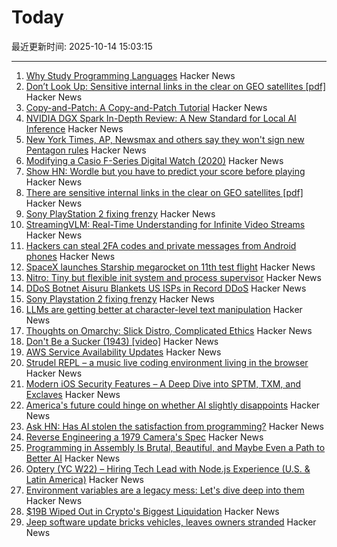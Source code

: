 # Today

最近更新时间: 2025-10-14 15:03:15

--- 
1. [Why Study Programming Languages](https://people.csail.mit.edu/rachit/post/why-study-programming-languages/) Hacker News
2. [Don’t Look Up: Sensitive internal links in the clear on GEO satellites [pdf]](https://satcom.sysnet.ucsd.edu/docs/dontlookup_ccs25_fullpaper.pdf) Hacker News
3. [Copy-and-Patch: A Copy-and-Patch Tutorial](https://transactional.blog/copy-and-patch/tutorial) Hacker News
4. [NVIDIA DGX Spark In-Depth Review: A New Standard for Local AI Inference](https://lmsys.org/blog/2025-10-13-nvidia-dgx-spark/) Hacker News
5. [New York Times, AP, Newsmax and others say they won't sign new Pentagon rules](https://apnews.com/article/pentagon-press-access-defense-department-rules-95878bce05096912887701eaa6d019c6) Hacker News
6. [Modifying a Casio F-Series Digital Watch (2020)](https://shellzine.net/casio-f-series-mods/) Hacker News
7. [Show HN: Wordle but you have to predict your score before playing](https://boring.game/invite/SRhyUStjin) Hacker News
8. [There are sensitive internal links in the clear on GEO satellites [pdf]](https://satcom.sysnet.ucsd.edu/docs/dontlookup_ccs25_fullpaper.pdf) Hacker News
9. [Sony PlayStation 2 fixing frenzy](https://retrohax.net/sony-playstation-2-fixing-frenzy/) Hacker News
10. [StreamingVLM: Real-Time Understanding for Infinite Video Streams](https://arxiv.org/abs/2510.09608) Hacker News
11. [Hackers can steal 2FA codes and private messages from Android phones](https://arstechnica.com/security/2025/10/no-fix-yet-for-attack-that-lets-hackers-pluck-2fa-codes-from-android-phones/) Hacker News
12. [SpaceX launches Starship megarocket on 11th test flight](https://www.cnn.com/science/live-news/spacex-starship-flight-11-launch-10-13-25) Hacker News
13. [Nitro: Tiny but flexible init system and process supervisor](https://github.com/leahneukirchen/nitro) Hacker News
14. [DDoS Botnet Aisuru Blankets US ISPs in Record DDoS](https://krebsonsecurity.com/2025/10/ddos-botnet-aisuru-blankets-us-isps-in-record-ddos/) Hacker News
15. [Sony Playstation 2 fixing frenzy](https://retrohax.net/sony-playstation-2-fixing-frenzy/) Hacker News
16. [LLMs are getting better at character-level text manipulation](https://blog.burkert.me/posts/llm_evolution_character_manipulation/) Hacker News
17. [Thoughts on Omarchy: Slick Distro, Complicated Ethics](https://tedium.co/2025/10/13/omarchy-linux-distro-commentary/) Hacker News
18. [Don't Be a Sucker (1943) [video]](https://www.youtube.com/watch?v=vGAqYNFQdZ4) Hacker News
19. [AWS Service Availability Updates](https://aws.amazon.com/about-aws/whats-new/2025/10/aws-service-availability/) Hacker News
20. [Strudel REPL – a music live coding environment living in the browser](https://strudel.cc) Hacker News
21. [Modern iOS Security Features – A Deep Dive into SPTM, TXM, and Exclaves](https://arxiv.org/abs/2510.09272) Hacker News
22. [America's future could hinge on whether AI slightly disappoints](https://www.noahpinion.blog/p/americas-future-could-hinge-on-whether) Hacker News
23. [Ask HN: Has AI stolen the satisfaction from programming?](https://news.ycombinator.com/item?id=45572130) Hacker News
24. [Reverse Engineering a 1979 Camera's Spec](https://blog.mano.lol/posts/film/) Hacker News
25. [Programming in Assembly Is Brutal, Beautiful, and Maybe Even a Path to Better AI](https://www.wired.com/story/programming-assembly-artificial-intelligence/) Hacker News
26. [Optery (YC W22) – Hiring Tech Lead with Node.js Experience (U.S. & Latin America)](https://www.optery.com/careers/) Hacker News
27. [Environment variables are a legacy mess: Let's dive deep into them](https://allvpv.org/haotic-journey-through-envvars/) Hacker News
28. [$19B Wiped Out in Crypto's Biggest Liquidation](https://decrypt.co/344038/morning-minute-19b-wiped-out-in-cryptos-biggest-liquidation-ever) Hacker News
29. [Jeep software update bricks vehicles, leaves owners stranded](https://www.thestack.technology/jeep-software-update-bricks-vehicles-leaves-owners-stranded/) Hacker News
